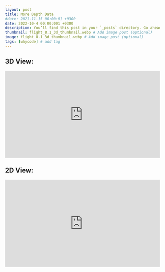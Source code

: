 ```yaml
---
layout: post
title: More Depth Data
#date: 2021-11-15 00:00:01 +0300
date: 2022-10-4 00:00:001 +0300
description: You’ll find this post in your `_posts` directory. Go ahead and edit it and re-build the site to see your changes. # Add post description (optional)
thumbnail: flight_8.1_3d_thumbnail.webp # Add image post (optional)
image: flight_8.1_3d_thumbnail.webp # Add image post (optional)
tags: [whycode] # add tag
---
```


## 3D View:

<div style="padding:56.25% 0 0 0;position:relative;"><iframe src="https://player.vimeo.com/video/771662758?h=5bff3a0852&amp;badge=0&amp;autopause=0&amp;player_id=0&amp;app_id=58479" frameborder="0" allow="autoplay; fullscreen; picture-in-picture" allowfullscreen style="position:absolute;top:0;left:0;width:100%;height:100%;" title="Flight 8.1: 3D View"></iframe></div><script src="https://player.vimeo.com/api/player.js"></script>

## 2D View:

<div style="padding:56.25% 0 0 0;position:relative;"><iframe src="https://player.vimeo.com/video/771666064?h=163a6d6b07&amp;badge=0&amp;autopause=0&amp;player_id=0&amp;app_id=58479" frameborder="0" allow="autoplay; fullscreen; picture-in-picture" allowfullscreen style="position:absolute;top:0;left:0;width:100%;height:100%;" title="Flight 8.1: 2D View (Depth and RGB)"></iframe></div><script src="https://player.vimeo.com/api/player.js"></script>

